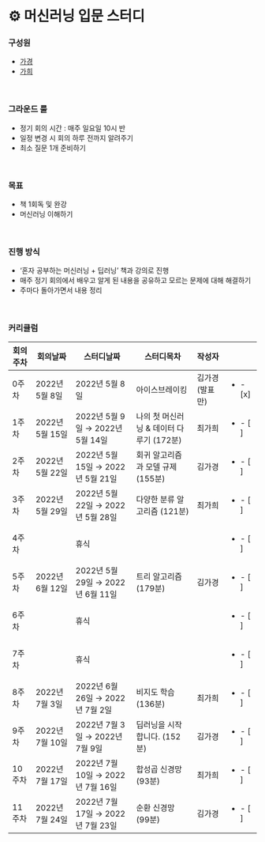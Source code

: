 # ⚙ 머신러닝 입문 스터디
### 구성원

- [가경](https://github.com/GaGa-Kim)
- [가희](https://github.com/cutehumanS2) 
</br>

### 그라운드 룰

- 정기 회의 시간 : 매주 일요일 10시 반
- 일정 변경 시 회의 하루 전까지 알려주기
- 최소 질문 1개 준비하기
</br>

### 목표

- 책  1회독 및 완강
- 머신러닝 이해하기
</br>

### 진행 방식

- ‘혼자 공부하는 머신러닝 + 딥러닝’ 책과 강의로 진행
- 매주 정기 회의에서 배우고 알게 된 내용을 공유하고 모르는 문제에 대해 해결하기
- 주마다 돌아가면서 내용 정리
</br>

### 커리큘럼

|회의주차|회의날짜|스터디날짜|스터디목차|작성자||
|-------|----|----|----|----|----|
|0주차|2022년 5월 8일|2022년 5월 8일|아이스브레이킹|김가경 (발표만)|<ul><li>- [x] </li></ul>|
|1주차|2022년 5월 15일|2022년 5월 9일 → 2022년 5월 14일|나의 첫 머신러닝 & 데이터 다루기 (172분)|최가희|<ul><li>- [ ] </li></ul>|
|2주차|2022년 5월 22일|2022년 5월 15일 → 2022년 5월 21일|회귀 알고리즘과 모델 규제 (155분)|김가경|<ul><li>- [ ] </li></ul>|
|3주차|2022년 5월 29일|2022년 5월 22일 → 2022년 5월 28일|다양한 분류 알고리즘 (121분)|최가희|<ul><li>- [ ] </li></ul>|
|4주차||휴식|||<ul><li>- [ ] </li></ul>|
|5주차|2022년 6월 12일|2022년 5월 29일 → 2022년 6월 11일|트리 알고리즘 (179분)|김가경|<ul><li>- [ ] </li></ul>|
|6주차||휴식|||<ul><li>- [ ] </li></ul>|
|7주차||휴식|||<ul><li>- [ ] </li></ul>|
|8주차|2022년 7월 3일|	2022년 6월 26일 → 2022년 7월 2일|	비지도 학습 (136분)|	최가희|<ul><li>- [ ] </li></ul>|
|9주차|	2022년 7월 10일|2022년 7월 3일 → 2022년 7월 9일	|딥러닝을 시작합니다. (152분)|	김가경|<ul><li>- [ ] </li></ul>|
|10주차|	2022년 7월 17일|	2022년 7월 10일 → 2022년 7월 16일|	합성곱 신경망 (93분)|	최가희|<ul><li>- [ ] </li></ul>|
|11주차|	2022년 7월 24일|	2022년 7월 17일 → 2022년 7월 23일|	순환 신경망 (99분)|	김가경|<ul><li>- [ ] </li></ul>|
